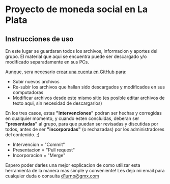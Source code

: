 
# Proyecto de moneda social en La Plata
## Instrucciones de uso
En este lugar se guardaran todos los archivos, informacion y aportes del grupo.
El material que aqui se encuentra puede ser descargado y/o modificado separadamente en sus PCs.

Aunque, sera necesario [crear una cuenta en GitHub](https://github.com/join) para:
- Subir nuevos archivos
- Re-subir los archivos que hallan sido descargados y modificados en sus computadoras
- Modificar archivos desde este mismo sitio (es posible editar archivos de texto aqui, sin necesidad de descargarlos)

En los tres casos, estas **"intervenciones"** podran ser hechas y corregidas en cualquier momento, y cuando esten concluidas, deberan ser **"presentadas"** al grupo, para que puedan ser revisadas y discutidas por todos, antes de ser **"incorporadas"** (o rechazadas) por los administradores del contenido. ;)

- Intervencion = "Commit"
- Presentacion = "Pull request"
- Incorporacion = "Merge"

Espero poder darles una mejor explicacion de como utilizar esta herramienta de la manera mas simple y conveniente! Les dejo mi email para cualquier duda o consulta d1urno@gmx.com
